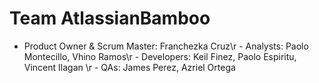 # Team AtlassianBamboo
- Product Owner & Scrum Master: Franchezka Cruz\r - Analysts: Paolo Montecillo, Vhino Ramos\r - Developers: Keil Finez, Paolo Espiritu, Vincent Ilagan \r - QAs: James Perez, Azriel Ortega
